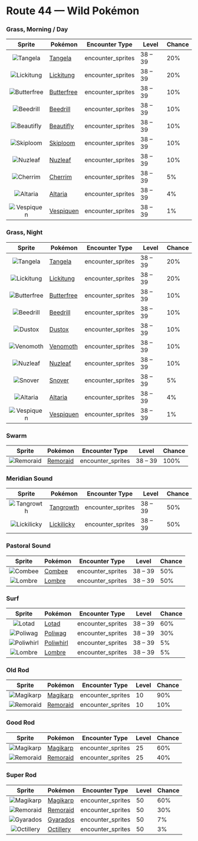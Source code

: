 # Route 44 — Wild Pokémon

### Grass, Morning / Day

| Sprite | Pokémon | Encounter Type | Level | Chance |
|:------:|---------|:--------------:|-------|--------|
| ![Tangela](../../assets/sprites/tangela/front.gif "Tangela: It tangles any moving thing with its vines. Their subtle shaking is ticklish if you get ensnared.") | [Tangela](../../pokemon/tangela.md) | encounter_sprites| 38 – 39 | 20% |
| ![Lickitung](../../assets/sprites/lickitung/front.gif "Lickitung: Its long tongue, slathered with a gooey saliva, sticks to anything, so it is very useful.") | [Lickitung](../../pokemon/lickitung.md) | encounter_sprites| 38 – 39 | 20% |
| ![Butterfree](../../assets/sprites/butterfree/front.gif "Butterfree: Water-repellent powder on its wings enables it to collect honey, even in the heaviest of rains.") | [Butterfree](../../pokemon/butterfree.md) | encounter_sprites| 38 – 39 | 10% |
| ![Beedrill](../../assets/sprites/beedrill/front.gif "Beedrill: It has three poison barbs. The barb on its tail secretes the most powerful poison.") | [Beedrill](../../pokemon/beedrill.md) | encounter_sprites| 38 – 39 | 10% |
| ![Beautifly](../../assets/sprites/beautifly/front.gif "Beautifly: Vibrantly patterned wings are its prominent feature. It sucks sweet flower nectar with its long mouth.") | [Beautifly](../../pokemon/beautifly.md) | encounter_sprites| 38 – 39 | 10% |
| ![Skiploom](../../assets/sprites/skiploom/front.gif "Skiploom: It spreads its petals to absorb sunlight. It also floats in the air to get closer to the sun.") | [Skiploom](../../pokemon/skiploom.md) | encounter_sprites| 38 – 39 | 10% |
| ![Nuzleaf](../../assets/sprites/nuzleaf/front.gif "Nuzleaf: It lives deep in forests. With the leaf on its head, it makes a flute whose song makes listeners uneasy.") | [Nuzleaf](../../pokemon/nuzleaf.md) | encounter_sprites| 38 – 39 | 10% |
| ![Cherrim](../../assets/sprites/cherrim/front.gif "Cherrim: During times of strong sunlight, its bud blooms, its petals open fully, and it becomes very active.") | [Cherrim](../../pokemon/cherrim.md) | encounter_sprites| 38 – 39 | 5% |
| ![Altaria](../../assets/sprites/altaria/front.gif "Altaria: It flies gracefully through the sky. Its melodic humming makes you feel like you’re in a dream.") | [Altaria](../../pokemon/altaria.md) | encounter_sprites| 38 – 39 | 4% |
| ![Vespiquen](../../assets/sprites/vespiquen/front.gif "Vespiquen: It raises grubs in the holes in its body. It secretes pheromones to control COMBEE.") | [Vespiquen](../../pokemon/vespiquen.md) | encounter_sprites| 38 – 39 | 1% |

### Grass, Night

| Sprite | Pokémon | Encounter Type | Level | Chance |
|:------:|---------|:--------------:|-------|--------|
| ![Tangela](../../assets/sprites/tangela/front.gif "Tangela: It tangles any moving thing with its vines. Their subtle shaking is ticklish if you get ensnared.") | [Tangela](../../pokemon/tangela.md) | encounter_sprites| 38 – 39 | 20% |
| ![Lickitung](../../assets/sprites/lickitung/front.gif "Lickitung: Its long tongue, slathered with a gooey saliva, sticks to anything, so it is very useful.") | [Lickitung](../../pokemon/lickitung.md) | encounter_sprites| 38 – 39 | 20% |
| ![Butterfree](../../assets/sprites/butterfree/front.gif "Butterfree: Water-repellent powder on its wings enables it to collect honey, even in the heaviest of rains.") | [Butterfree](../../pokemon/butterfree.md) | encounter_sprites| 38 – 39 | 10% |
| ![Beedrill](../../assets/sprites/beedrill/front.gif "Beedrill: It has three poison barbs. The barb on its tail secretes the most powerful poison.") | [Beedrill](../../pokemon/beedrill.md) | encounter_sprites| 38 – 39 | 10% |
| ![Dustox](../../assets/sprites/dustox/front.gif "Dustox: It scatters its fine dust all over when it is attacked. It is a nocturnal Pokémon.") | [Dustox](../../pokemon/dustox.md) | encounter_sprites| 38 – 39 | 10% |
| ![Venomoth](../../assets/sprites/venomoth/front.gif "Venomoth: The powder on its wings is poisonous if it is dark in hue. If it is light in hue, it causes paralysis.") | [Venomoth](../../pokemon/venomoth.md) | encounter_sprites| 38 – 39 | 10% |
| ![Nuzleaf](../../assets/sprites/nuzleaf/front.gif "Nuzleaf: It lives deep in forests. With the leaf on its head, it makes a flute whose song makes listeners uneasy.") | [Nuzleaf](../../pokemon/nuzleaf.md) | encounter_sprites| 38 – 39 | 10% |
| ![Snover](../../assets/sprites/snover/front.gif "Snover: During cold seasons, it migrates to the mountain’s lower reaches. It returns to the snow-covered summit in the spring.") | [Snover](../../pokemon/snover.md) | encounter_sprites| 38 – 39 | 5% |
| ![Altaria](../../assets/sprites/altaria/front.gif "Altaria: It flies gracefully through the sky. Its melodic humming makes you feel like you’re in a dream.") | [Altaria](../../pokemon/altaria.md) | encounter_sprites| 38 – 39 | 4% |
| ![Vespiquen](../../assets/sprites/vespiquen/front.gif "Vespiquen: It raises grubs in the holes in its body. It secretes pheromones to control COMBEE.") | [Vespiquen](../../pokemon/vespiquen.md) | encounter_sprites| 38 – 39 | 1% |

### Swarm

| Sprite | Pokémon | Encounter Type | Level | Chance |
|:------:|---------|:--------------:|-------|--------|
| ![Remoraid](../../assets/sprites/remoraid/front.gif "Remoraid: Using its dorsal fin as a suction pad, it clings to a MANTINE’s underside to scavenge for leftovers.") | [Remoraid](../../pokemon/remoraid.md) | encounter_sprites| 38 – 39 | 100% |

### Meridian Sound

| Sprite | Pokémon | Encounter Type | Level | Chance |
|:------:|---------|:--------------:|-------|--------|
| ![Tangrowth](../../assets/sprites/tangrowth/front.gif "Tangrowth: Its vines grow so profusely that, in the warm season, you can’t even see its eyes.") | [Tangrowth](../../pokemon/tangrowth.md) | encounter_sprites| 38 – 39 | 50% |
| ![Lickilicky](../../assets/sprites/lickilicky/front.gif "Lickilicky: It has space in its throat to store saliva. It can also roll up its tongue and store it in the same spot.") | [Lickilicky](../../pokemon/lickilicky.md) | encounter_sprites| 38 – 39 | 50% |

### Pastoral Sound

| Sprite | Pokémon | Encounter Type | Level | Chance |
|:------:|---------|:--------------:|-------|--------|
| ![Combee](../../assets/sprites/combee/front.gif "Combee: At night, COMBEE sleep in a group of about a thousand, packed closely together in a lump.") | [Combee](../../pokemon/combee.md) | encounter_sprites| 38 – 39 | 50% |
| ![Lombre](../../assets/sprites/lombre/front.gif "Lombre: It is nocturnal and becomes active at nightfall. It feeds on aquatic mosses that grow in the riverbed.") | [Lombre](../../pokemon/lombre.md) | encounter_sprites| 38 – 39 | 50% |

### Surf

| Sprite | Pokémon | Encounter Type | Level | Chance |
|:------:|---------|:--------------:|-------|--------|
| ![Lotad](../../assets/sprites/lotad/front.gif "Lotad: Its leaf grew too large for it to live on land. That is how it began to live floating in the water.") | [Lotad](../../pokemon/lotad.md) | encounter_sprites| 38 – 39 | 60% |
| ![Poliwag](../../assets/sprites/poliwag/front.gif "Poliwag: The direction of its belly spiral differs by area. The equator is thought to have an effect on this.") | [Poliwag](../../pokemon/poliwag.md) | encounter_sprites| 38 – 39 | 30% |
| ![Poliwhirl](../../assets/sprites/poliwhirl/front.gif "Poliwhirl: The skin on most of its body is moist. However, the skin on its belly spiral feels smooth.") | [Poliwhirl](../../pokemon/poliwhirl.md) | encounter_sprites| 38 – 39 | 5% |
| ![Lombre](../../assets/sprites/lombre/front.gif "Lombre: It is nocturnal and becomes active at nightfall. It feeds on aquatic mosses that grow in the riverbed.") | [Lombre](../../pokemon/lombre.md) | encounter_sprites| 38 – 39 | 5% |

### Old Rod

| Sprite | Pokémon | Encounter Type | Level | Chance |
|:------:|---------|:--------------:|-------|--------|
| ![Magikarp](../../assets/sprites/magikarp/front.gif "Magikarp: For no reason, it jumps and splashes about, making it easy for predators like PIDGEOTTO to catch it mid-jump.") | [Magikarp](../../pokemon/magikarp.md) | encounter_sprites| 10 | 90% |
| ![Remoraid](../../assets/sprites/remoraid/front.gif "Remoraid: Using its dorsal fin as a suction pad, it clings to a MANTINE’s underside to scavenge for leftovers.") | [Remoraid](../../pokemon/remoraid.md) | encounter_sprites| 10 | 10% |

### Good Rod

| Sprite | Pokémon | Encounter Type | Level | Chance |
|:------:|---------|:--------------:|-------|--------|
| ![Magikarp](../../assets/sprites/magikarp/front.gif "Magikarp: For no reason, it jumps and splashes about, making it easy for predators like PIDGEOTTO to catch it mid-jump.") | [Magikarp](../../pokemon/magikarp.md) | encounter_sprites| 25 | 60% |
| ![Remoraid](../../assets/sprites/remoraid/front.gif "Remoraid: Using its dorsal fin as a suction pad, it clings to a MANTINE’s underside to scavenge for leftovers.") | [Remoraid](../../pokemon/remoraid.md) | encounter_sprites| 25 | 40% |

### Super Rod

| Sprite | Pokémon | Encounter Type | Level | Chance |
|:------:|---------|:--------------:|-------|--------|
| ![Magikarp](../../assets/sprites/magikarp/front.gif "Magikarp: For no reason, it jumps and splashes about, making it easy for predators like PIDGEOTTO to catch it mid-jump.") | [Magikarp](../../pokemon/magikarp.md) | encounter_sprites| 50 | 60% |
| ![Remoraid](../../assets/sprites/remoraid/front.gif "Remoraid: Using its dorsal fin as a suction pad, it clings to a MANTINE’s underside to scavenge for leftovers.") | [Remoraid](../../pokemon/remoraid.md) | encounter_sprites| 50 | 30% |
| ![Gyarados](../../assets/sprites/gyarados/front.gif "Gyarados: Once it appears, it goes on a rampage. It remains enraged until it demolishes everything around it.") | [Gyarados](../../pokemon/gyarados.md) | encounter_sprites| 50 | 7% |
| ![Octillery](../../assets/sprites/octillery/front.gif "Octillery: It instinctively sneaks into rocky holes. If it gets sleepy, it steals the nest of a fellow OCTILLERY.") | [Octillery](../../pokemon/octillery.md) | encounter_sprites| 50 | 3% |

